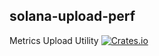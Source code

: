solana-upload-perf
----------
Metrics Upload Utility
[![Crates.io](https://img.shields.io/crates/v/solana-upload-perf.svg)](https://crates.io/crates/solana-upload-perf)